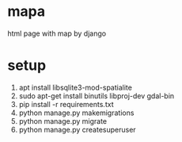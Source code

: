 # mapa
html page with map by django

# setup
  1. apt install libsqlite3-mod-spatialite
  2. sudo apt-get install binutils libproj-dev gdal-bin
  2. pip install -r requirements.txt
  2. python manage.py makemigrations
  2. python manage.py migrate
  2. python manage.py createsuperuser
  
